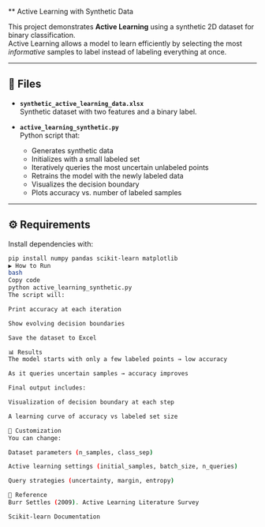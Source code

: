 ** Active Learning with Synthetic Data

This project demonstrates **Active Learning** using a synthetic 2D dataset for binary classification.  
Active Learning allows a model to learn efficiently by selecting the most *informative* samples to label instead of labeling everything at once.

---

## 📂 Files

- **`synthetic_active_learning_data.xlsx`**  
  Synthetic dataset with two features and a binary label.

- **`active_learning_synthetic.py`**  
  Python script that:
  - Generates synthetic data  
  - Initializes with a small labeled set  
  - Iteratively queries the most uncertain unlabeled points  
  - Retrains the model with the newly labeled data  
  - Visualizes the decision boundary  
  - Plots accuracy vs. number of labeled samples  

---

## ⚙️ Requirements

Install dependencies with:

```bash
pip install numpy pandas scikit-learn matplotlib
▶️ How to Run
bash
Copy code
python active_learning_synthetic.py
The script will:

Print accuracy at each iteration

Show evolving decision boundaries

Save the dataset to Excel

📊 Results
The model starts with only a few labeled points → low accuracy

As it queries uncertain samples → accuracy improves

Final output includes:

Visualization of decision boundary at each step

A learning curve of accuracy vs labeled set size

🔧 Customization
You can change:

Dataset parameters (n_samples, class_sep)

Active learning settings (initial_samples, batch_size, n_queries)

Query strategies (uncertainty, margin, entropy)

📖 Reference
Burr Settles (2009). Active Learning Literature Survey

Scikit-learn Documentation

